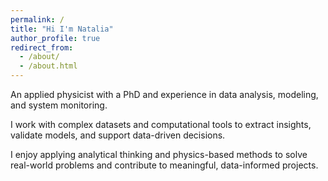 ```yaml
---
permalink: /
title: "Hi I'm Natalia"
author_profile: true
redirect_from: 
  - /about/
  - /about.html
---
```


An applied physicist with a PhD and experience in data analysis, modeling, and system monitoring.


I work with complex datasets and computational tools to extract insights, validate models, and support data-driven decisions.


I enjoy applying analytical thinking and physics-based methods to solve real-world problems and contribute to meaningful, data-informed projects.



